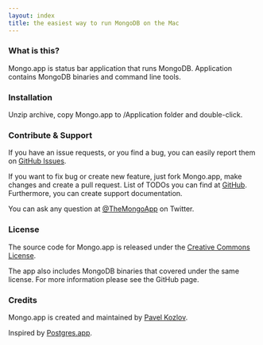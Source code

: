 ```yaml
---
layout: index
title: the easiest way to run MongoDB on the Mac
---
```


### What is this?

Mongo.app is status bar application that runs MongoDB. Application contains MongoDB binaries and command line tools.

### Installation

Unzip archive, copy Mongo.app to /Application folder and double-click.

### Contribute & Support

If you have an issue requests, or you find a bug, you can easily report them on [GitHub Issues](https://github.com/mongoapp/mongoapp/issues).

If you want to fix bug or create new feature, just fork Mongo.app, make changes and create a pull request.
List of TODOs you can find at [GitHub](https://github.com/mongoapp/mongoapp/). Furthermore, you can create support documentation.

You can ask any question at [@TheMongoApp](https://twitter.com/TheMongoApp) on Twitter.

### License

The source code for Mongo.app is released under the [Creative Commons License](http://creativecommons.org/licenses/by-nc-sa/3.0/).

The app also includes MongoDB binaries that covered under the same license.
For more information please see the GitHub page.

### Credits

Mongo.app is created and maintained by [Pavel Kozlov](http://pkozlov.ru/).

Inspired by [Postgres.app](http://postgresapp.com/).
